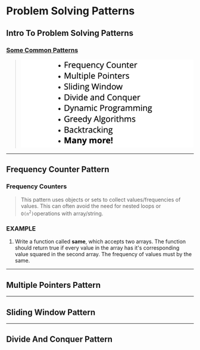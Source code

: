 # Problem Solving Patterns


## Intro To Problem Solving Patterns

### <ins>Some Common Patterns</ins>

>![Some Patterns](05-01.png)
___

## Frequency Counter Pattern

### <inst>Frequency Counters</ins>
>This pattern uses objects or sets to collect values/frequencies of values. This can often avoid the need for nested loops or `O(n`<sup>`2`</sup>`)`operations with array/string.

### <inst>EXAMPLE</ins>

1. Write a function called **same**, which accepts two arrays. The function should return true if every value in the array has it's corresponding value squared in the second array. The frequency of values must by the same.
___

## Multiple Pointers Pattern
___

## Sliding Window Pattern
___

## Divide And Conquer Pattern
